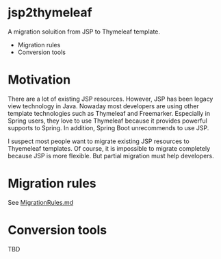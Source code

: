 # jsp2thymeleaf

A migration soluition from JSP to Thymeleaf template.
* Migration rules
* Conversion tools

# Motivation

There are a lot of existing JSP resources. However, JSP has been legacy view technology in Java.
Nowaday most developers are using other template technologies such as Thymeleaf and Freemarker.
Especially in Spring users, they love to use Thymeleaf because it provides powerful supports to Spring.
In addition, Spring Boot unrecommends to use JSP.

I suspect most people want to migrate existing JSP resources to Thyemeleaf templates.
Of course, it is impossible to migrate completely because JSP is more flexible.
But partial migration must help developers.

# Migration rules

See [MigrationRules.md](MigrationRules.md)

# Conversion tools

TBD
